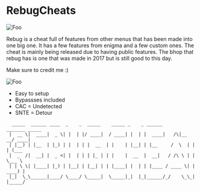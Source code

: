# RebugCheats

![Foo](https://i.imgur.com/f0ApXbe.png)

Rebug is a cheat full of features from other menus that has been made into one big one. It has a few features from enigma and a few custom ones. The cheat is mainly being released due to having public features. The bhop that rebug has is one that was made in 2017 but is still good to this day.

Make sure to credit me :)

![Foo](https://i.imgur.com/rlxFY4G.png)

* Easy to setup
* Bypassses included
* CAC = Undetected
* SNTE = Detour

```
  _____  ______ ____  _    _  _____    _____ _    _ ______       _______ _____ 
 |  __ \|  ____|  _ \| |  | |/ ____|  / ____| |  | |  ____|   /\|__   __/ ____|
 | |__) | |__  | |_) | |  | | |  __  | |    | |__| | |__     /  \  | | | (___  
 |  _  /|  __| |  _ <| |  | | | |_ | | |    |  __  |  __|   / /\ \ | |  \___ \ 
 | | \ \| |____| |_) | |__| | |__| | | |____| |  | | |____ / ____ \| |  ____) |
 |_|  \_\______|____/ \____/ \_____|  \_____|_|  |_|______/_/    \_\_| |_____/
```
